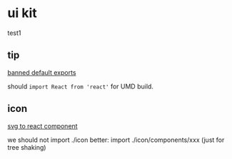 # ui kit

test1

## tip

[banned default exports](https://blog.neufund.org/why-we-have-banned-default-exports-and-you-should-do-the-same-d51fdc2cf2ad)


should `import React from 'react'` for UMD build.


## icon

[svg to react component](https://react-svgr.com/playground)

we should not import ./icon 
better: import ./icon/components/xxx   (just for tree shaking)
